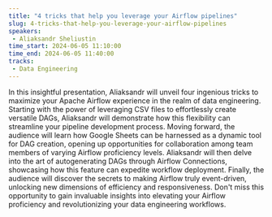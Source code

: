 ```yaml
---
title: "4 tricks that help you leverage your Airflow pipelines"
slug: 4-tricks-that-help-you-leverage-your-airflow-pipelines
speakers:
 - Aliaksandr Sheliustin
time_start: 2024-06-05 11:10:00
time_end: 2024-06-05 11:40:00
tracks:
 - Data Engineering
---
```


In this insightful presentation, Aliaksandr will unveil four ingenious tricks to maximize your Apache Airflow experience in the realm of data engineering. Starting with the power of leveraging CSV files to effortlessly create versatile DAGs, Aliaksandr will demonstrate how this flexibility can streamline your pipeline development process. Moving forward, the audience will learn how Google Sheets can be harnessed as a dynamic tool for DAG creation, opening up opportunities for collaboration among team members of varying Airflow proficiency levels. Aliaksandr will then delve into the art of autogenerating DAGs through Airflow Connections, showcasing how this feature can expedite workflow deployment. Finally, the audience will discover the secrets to making Airflow truly event-driven, unlocking new dimensions of efficiency and responsiveness. Don't miss this opportunity to gain invaluable insights into elevating your Airflow proficiency and revolutionizing your data engineering workflows.
